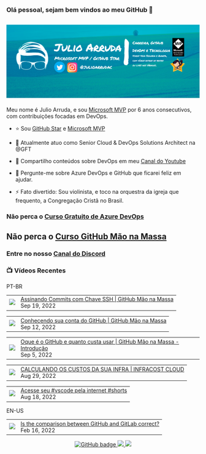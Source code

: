 ### Olá pessoal, sejam bem vindos ao meu GitHub 👋

## [![Julio Arruda Header](https://raw.githubusercontent.com/julioarruda/julioarruda/master/fundo%20github.png)](https://youtube.com/user/julioarrudac)
Meu nome é Julio Arruda, e sou [Microsoft MVP](https://mvp.microsoft.com/pt-br/PublicProfile/5002557?fullName=Julio%20%20Arruda) por 6 anos consecutivos, com contribuições focadas em DevOps.


- ⭐ Sou [GitHub Star](https://stars.github.com/profiles/julioarruda) e [Microsoft MVP](https://mvp.microsoft.com/pt-br/PublicProfile/5002557?fullName=Julio%20%20Arruda)

- 🔭 Atualmente atuo como Senior Cloud & DevOps Solutions Architect na @GFT

- 👯 Compartilho conteúdos sobre DevOps em meu [Canal do Youtube](https://youtube.com/user/julioarrudac)

- 💬 Pergunte-me sobre Azure DevOps e GitHub que ficarei feliz em ajudar.

- ⚡ Fato divertido: Sou violinista, e toco na orquestra da igreja que frequento, a Congregação Cristã no Brasil.





### Não perca o [Curso Gratuito de Azure DevOps](https://github.com/julioarruda/Curso-Azure-DevOps)

## Não perca o [Curso GitHub Mão na Massa](https://github.com/github-mao-na-massa/curso-github-mao-na-massa)

### Entre no nosso [Canal do Discord](https://discord.gg/HAr9WFYkpB)


### 📺 Vídeos Recentes

PT-BR

<!-- YOUTUBE:START --><table><tr><td><a href="https://www.youtube.com/watch?v=WD92Tg3fobc"><img width="140px" src="https://i.ytimg.com/vi/WD92Tg3fobc/mqdefault.jpg"></a></td>
<td><a href="https://www.youtube.com/watch?v=WD92Tg3fobc">Assinando Commits com Chave SSH | GitHub Mão na Massa</a><br/>Sep 19, 2022</td></tr></table>
<table><tr><td><a href="https://www.youtube.com/watch?v=KZdBdpdfEfE"><img width="140px" src="https://i.ytimg.com/vi/KZdBdpdfEfE/mqdefault.jpg"></a></td>
<td><a href="https://www.youtube.com/watch?v=KZdBdpdfEfE">Conhecendo sua conta do GitHub | GitHub Mão na Massa</a><br/>Sep 12, 2022</td></tr></table>
<table><tr><td><a href="https://www.youtube.com/watch?v=BOmlyKuy0qw"><img width="140px" src="https://i.ytimg.com/vi/BOmlyKuy0qw/mqdefault.jpg"></a></td>
<td><a href="https://www.youtube.com/watch?v=BOmlyKuy0qw">Oque é o GitHub e quanto custa usar | GitHub Mão na Massa - Introdução</a><br/>Sep 5, 2022</td></tr></table>
<table><tr><td><a href="https://www.youtube.com/watch?v=g-FGoQKtanA"><img width="140px" src="https://i.ytimg.com/vi/g-FGoQKtanA/mqdefault.jpg"></a></td>
<td><a href="https://www.youtube.com/watch?v=g-FGoQKtanA">CALCULANDO OS CUSTOS DA SUA INFRA | INFRACOST CLOUD</a><br/>Aug 29, 2022</td></tr></table>
<table><tr><td><a href="https://www.youtube.com/watch?v=tXc1rc2_WxY"><img width="140px" src="https://i.ytimg.com/vi/tXc1rc2_WxY/mqdefault.jpg"></a></td>
<td><a href="https://www.youtube.com/watch?v=tXc1rc2_WxY">Acesse seu #vscode pela internet #shorts</a><br/>Aug 18, 2022</td></tr></table>
<!-- YOUTUBE:END -->

EN-US
<!-- YOUTUBEEN:START --><table><tr><td><a href="https://www.youtube.com/watch?v=wHo1ftsyzNE"><img width="140px" src="https://i.ytimg.com/vi/wHo1ftsyzNE/mqdefault.jpg"></a></td>
<td><a href="https://www.youtube.com/watch?v=wHo1ftsyzNE">Is the comparison between GitHub and GitLab correct?</a><br/>Feb 16, 2022</td></tr></table>
<!-- YOUTUBEEN:END -->



<p align="center">
  <a href="https://github.com/julioarruda?tab=followers">
    <img src="https://img.shields.io/github/followers/julioarruda?label=Followers&logo=GitHub&style=for-the-badge" alt="GitHub badge" />
  </a>
  <a href="http://twitter.com/julioarrudac">
    <img src="https://img.shields.io/twitter/follow/julioarrudac?label=Twitter&logo=twitter&style=for-the-badge" />
  </a>
  <a href="http://youtube.com/c/julioarruda?sub_confirmation=1">
    <img src="https://img.shields.io/youtube/views/4BYlkYtHNus?label=YouTube&logo=YouTube&style=for-the-badge" />
  </a>
</p>

<!--
**julioarruda/julioarruda** is a ✨ _special_ ✨ repository because its `README.md` (this file) appears on your GitHub profile.

Here are some ideas to get you started:

- 🔭 I’m currently working on ...
- 🌱 I’m currently learning ...
- 👯 I’m looking to collaborate on ...
- 🤔 I’m looking for help with ...
- 💬 Ask me about ...
- 📫 How to reach me: ...
- 😄 Pronouns: ...
- ⚡ Fun fact: ...
-->
